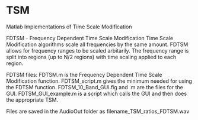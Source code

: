 # TSM
Matlab Implementations of Time Scale Modification

FDTSM - Frequency Dependent Time Scale Modification
Time Scale Modification algorithms scale all frequencies by the same amount.  FDTSM allows for frequency ranges to be scaled arbitarily.  The frequency range is split into regions (up to N/2 regions) with time scaling applied to each region.

FDTSM files:
  FDTSM.m is the Frequency Dependent Time Scale Modification function.
  FDTSM_script.m gives the minimum needed for using the FDTSM function.
  FDTSM_10_Band_GUI.fig and .m are the files for the GUI.
  FDTSM_GUI_example.m is a script which calls the GUI and then does the appropriate TSM.
  
  Files are saved in the AudioOut folder as filename_TSM_ratios_FDTSM.wav
